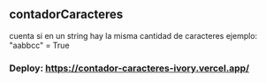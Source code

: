 ## contadorCaracteres

cuenta si en un string hay la misma cantidad de caracteres
ejemplo: "aabbcc" = True 

 ### Deploy: https://contador-caracteres-ivory.vercel.app/
